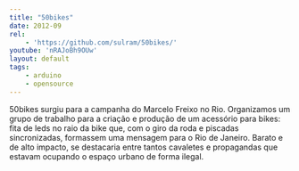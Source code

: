 ```yaml
---
title: "50bikes"
date: 2012-09
rel:
	- 'https://github.com/sulram/50bikes/'
youtube: 'nRAJoBh9OUw'
layout: default
tags:
	- arduino
	- opensource
---
```


50bikes surgiu para a campanha do Marcelo Freixo no Rio. Organizamos um grupo de trabalho para a criação e produção de um acessório para bikes: fita de leds no raio da bike que, com o giro da roda e piscadas sincronizadas, formassem uma mensagem para o Rio de Janeiro. Barato e de alto impacto, se destacaria entre tantos cavaletes e propagandas que estavam ocupando o espaço urbano de forma ilegal.
